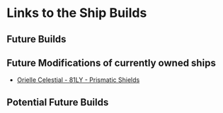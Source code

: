 # Links to the Ship Builds

## Future Builds

## Future Modifications of currently owned ships
* [Orielle Celestial - 81LY - Prismatic Shields](https://edsy.org/#/L=H60dXzaj0H4C0S00,,mpWCjwH05G_W0DheS45G_W0EB2C4EBDC4,9p3H45I_W0A72H47JqF0AOiG45K_W0AfQG45J_W0AtyH43G_W0B7aG45Km20BRuI43G_W0Bcg14,,53c241Oc240PAC40PAC434a045PUS43G_W008c145iiS43G_W04jyC47PdI43K_W02jwG-9G_W1P0000nG34,Orielle_0Celestial_0Plan,CEL001)

## Potential Future Builds

